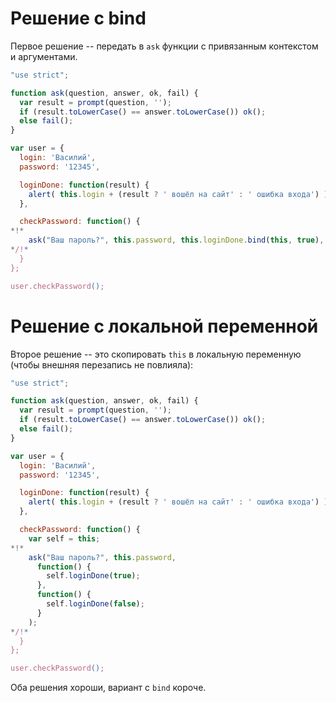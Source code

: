 # Решение с bind

Первое решение -- передать в `ask` функции с привязанным контекстом и аргументами.

```js run
"use strict";

function ask(question, answer, ok, fail) {
  var result = prompt(question, '');
  if (result.toLowerCase() == answer.toLowerCase()) ok();
  else fail();
}

var user = {
  login: 'Василий',
  password: '12345',

  loginDone: function(result) {
    alert( this.login + (result ? ' вошёл на сайт' : ' ошибка входа') );
  },

  checkPassword: function() {
*!*
    ask("Ваш пароль?", this.password, this.loginDone.bind(this, true), this.loginDone.bind(this, false));
*/!*
  }
};

user.checkPassword();
```

# Решение с локальной переменной

Второе решение -- это скопировать `this` в локальную переменную (чтобы внешняя перезапись не повлияла):

```js run
"use strict";

function ask(question, answer, ok, fail) {
  var result = prompt(question, '');
  if (result.toLowerCase() == answer.toLowerCase()) ok();
  else fail();
}

var user = {
  login: 'Василий',
  password: '12345',

  loginDone: function(result) {
    alert( this.login + (result ? ' вошёл на сайт' : ' ошибка входа') );
  },

  checkPassword: function() {
    var self = this;
*!*
    ask("Ваш пароль?", this.password,
      function() {
        self.loginDone(true);
      },
      function() {
        self.loginDone(false);
      }
    );
*/!*
  }
};

user.checkPassword();
```

Оба решения хороши, вариант с `bind` короче.